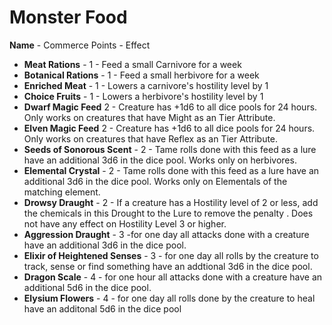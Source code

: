 # Monster Food
**Name** - Commerce Points - Effect
- **Meat Rations** - 1 - Feed a small Carnivore for a week
- **Botanical Rations** - 1 - Feed a small herbivore for a week
- **Enriched Meat** - 1 - Lowers a carnivore's hostility level by 1
- **Choice Fruits** - 1 - Lowers a herbivore's hostility level by 1
- **Dwarf Magic Feed** 2 - Creature has +1d6 to all dice pools for 24 hours.  Only works on creatures that have Might as an Tier Attribute.
- **Elven Magic Feed** 2 - Creature has +1d6 to all dice pools for 24 hours.  Only works on creatures that have Reflex as an Tier Attribute.
- **Seeds of Sonorous Scent** - 2 - Tame rolls done with this feed as a lure have an additional 3d6 in the dice pool.  Works only on herbivores.
- **Elemental Crystal**  - 2 - Tame rolls done with this feed as a lure have an additional 3d6 in the dice pool.  Works only on Elementals of the matching element.
- **Drowsy Draught** - 2 - If a creature has a Hostility level of 2 or less, add the chemicals in this Drought to the Lure to remove the penalty .  Does not have any effect on Hostility Level 3 or higher. 
- **Aggression Draught** - 3 -for one day all attacks done with a creature have an additional 3d6 in the dice pool. 
- **Elixir of Heightened Senses** - 3 - for one day all rolls by the creature to track, sense or find something have an addtional 3d6 in the dice pool.  
- **Dragon Scale** - 4 - for one hour  all attacks done with a creature have an additional 5d6 in the dice pool.
- **Elysium Flowers** - 4 - for one day all rolls done by the creature to heal have an additonal 5d6 in the dice pool 
